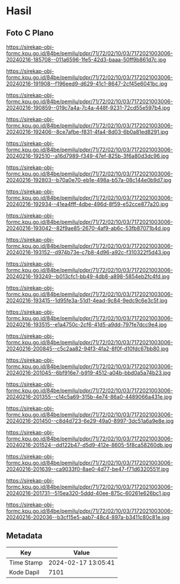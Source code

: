 # Hasil

## Foto C Plano

https://sirekap-obj-formc.kpu.go.id/84be/pemilu/pdpr/71/72/02/10/03/7172021003006-20240216-185708--011a6596-1fe5-42d3-baaa-50ff9b861d7c.jpg

https://sirekap-obj-formc.kpu.go.id/84be/pemilu/pdpr/71/72/02/10/03/7172021003006-20240216-191908--f196eed9-d629-41c1-8647-2cf45e6041bc.jpg

https://sirekap-obj-formc.kpu.go.id/84be/pemilu/pdpr/71/72/02/10/03/7172021003006-20240216-190859--019c7a4a-7c4a-448f-9231-72cd55e597b4.jpg

https://sirekap-obj-formc.kpu.go.id/84be/pemilu/pdpr/71/72/02/10/03/7172021003006-20240216-192406--8ce7afbe-f831-4fa4-8d03-6b0a81ed8291.jpg

https://sirekap-obj-formc.kpu.go.id/84be/pemilu/pdpr/71/72/02/10/03/7172021003006-20240216-192510--a16d7989-f349-47ef-825b-3f6a80d3dc96.jpg

https://sirekap-obj-formc.kpu.go.id/84be/pemilu/pdpr/71/72/02/10/03/7172021003006-20240216-192803--b70a0e70-eb1e-498a-b57a-08c144e0b9d7.jpg

https://sirekap-obj-formc.kpu.go.id/84be/pemilu/pdpr/71/72/02/10/03/7172021003006-20240216-192934--41ea4fff-4dbe-496d-8f59-e52cce877a20.jpg

https://sirekap-obj-formc.kpu.go.id/84be/pemilu/pdpr/71/72/02/10/03/7172021003006-20240216-193042--82f9ae85-2670-4af9-ab6c-53fb87071b4d.jpg

https://sirekap-obj-formc.kpu.go.id/84be/pemilu/pdpr/71/72/02/10/03/7172021003006-20240216-193152--d974b73e-c7b8-4d96-a92c-f310322f5d43.jpg

https://sirekap-obj-formc.kpu.go.id/84be/pemilu/pdpr/71/72/02/10/03/7172021003006-20240216-193249--b013cfc1-bb49-4db8-a898-5854eb2fc4fd.jpg

https://sirekap-obj-formc.kpu.go.id/84be/pemilu/pdpr/71/72/02/10/03/7172021003006-20240216-193415--1d95fe3a-51d1-4ead-9c84-9edc9c6e3c5f.jpg

https://sirekap-obj-formc.kpu.go.id/84be/pemilu/pdpr/71/72/02/10/03/7172021003006-20240216-193515--e1a4750c-2cf6-41d5-a9dd-797fe7dcc9e4.jpg

https://sirekap-obj-formc.kpu.go.id/84be/pemilu/pdpr/71/72/02/10/03/7172021003006-20240216-200845--c5c2aa82-94f3-4fa2-8f0f-d10fdc67bb80.jpg

https://sirekap-obj-formc.kpu.go.id/84be/pemilu/pdpr/71/72/02/10/03/7172021003006-20240216-201045--6bf916e7-b919-4512-a04b-bbd0a5a74b23.jpg

https://sirekap-obj-formc.kpu.go.id/84be/pemilu/pdpr/71/72/02/10/03/7172021003006-20240216-201355--c14c5a69-315b-4e74-86a0-4489066a431e.jpg

https://sirekap-obj-formc.kpu.go.id/84be/pemilu/pdpr/71/72/02/10/03/7172021003006-20240216-201450--c8d4d723-6e29-49a0-8997-3dc51a6a9e8e.jpg

https://sirekap-obj-formc.kpu.go.id/84be/pemilu/pdpr/71/72/02/10/03/7172021003006-20240216-201524--dd122b47-d5d9-412e-8605-5f8ca58260db.jpg

https://sirekap-obj-formc.kpu.go.id/84be/pemilu/pdpr/71/72/02/10/03/7172021003006-20240216-201639--ca9033f0-8ae0-4d77-be47-f71d6320551f.jpg

https://sirekap-obj-formc.kpu.go.id/84be/pemilu/pdpr/71/72/02/10/03/7172021003006-20240216-201731--515ea320-5ddd-40ee-875c-60261e626bc1.jpg

https://sirekap-obj-formc.kpu.go.id/84be/pemilu/pdpr/71/72/02/10/03/7172021003006-20240216-202036--b3cf15e5-aab7-48c4-897a-b3411c80c81e.jpg


## Metadata

| Key        | Value               |
| ---------- | ------------------- |
| Time Stamp | 2024-02-17 13:05:41 |
| Kode Dapil | 7101                |



